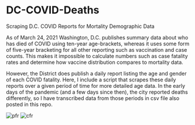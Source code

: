 # DC-COVID-Deaths
Scraping D.C. COVID Reports for Mortality Demographic Data

As of March 24, 2021 Washington, D.C. publishes summary data about who has died of COVID using ten-year age-brackets, whereas it uses some form of five-year bracketing for all other reporting such as vaccination and case counts. This makes it impossible to calculate numbers such as case fatality rates and determine how vaccine distribution compares to mortality data.

However, the District does publish a daily report listing the age and gender of each COVID fatality.  Here, I include a  script that scrapes these daily reports over a given period of time for more detailed age data. In the early days of the pandemic (and a few days since then), the city reported deaths differently, so I have transcribed data from those periods in csv file also posted in this repo.

![pfr](https://raw.githubusercontent.com/danieljstone/DC-COVID-Deaths-Age-Gender/main/graphs/pfr.png)
![cfr](https://raw.githubusercontent.com/danieljstone/DC-COVID-Deaths-Age-Gender/main/graphs/cfr.png)
